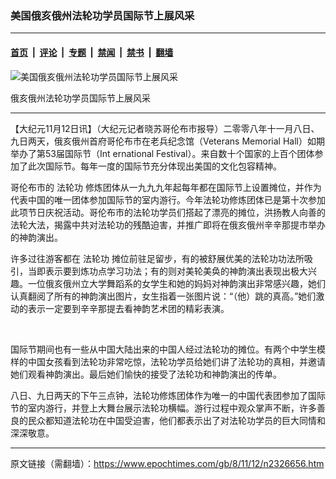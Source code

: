 ### 美国俄亥俄州法轮功学员国际节上展风采

---

#### [首页](../../../..?n2326656) &nbsp;|&nbsp; [评论](../../../../../epoch-comment?n2326656) &nbsp;|&nbsp; [专题](../../../../../epoch-special?n2326656) &nbsp;|&nbsp; [禁闻](../../../../../epoch-news?n2326656) &nbsp;|&nbsp; [禁书](../../../../../books?n2326656) &nbsp;|&nbsp; [翻墙](https://github.com/gfw-breaker/nogfw/blob/master/README.md?n2326656)


<div><img alt="美国俄亥俄州法轮功学员国际节上展风采" class="attachment-djy_600_400 size-djy_600_400 wp-post-image" src="https://i.epochtimes.com/assets/uploads/2008/11/811111327581887-600x400.jpg"/>
<div class="caption">
 <p>
  俄亥俄州法轮功学员国际节上展风采
 </p>
</div></div><hr/><div class="post_content" id="artbody" itemprop="articleBody">
 <!-- article content begin -->
 <p>
  【大纪元11月12日讯】（大纪元记者晓苏哥伦布市报导）二零零八年十一月八日、九日两天，俄亥俄州首府哥伦布市在老兵纪念馆（Veterans Memorial Hall）如期举办了第53届国际节（Int ernational Festival）。来自数十个国家的上百个团体参加了此次国际节。每年一度的国际节充分体现出美国的文化包容精神。
 </p>
 <p>
  哥伦布市的
  <ok href="https://www.epochtimes.com/gb/tag/%E6%B3%95%E8%BD%AE%E5%8A%9F.html">
   法轮功
  </ok>
  修炼团体从一九九九年起每年都在国际节上设置摊位，并作为代表中国的唯一团体参加国际节的室内游行。今年法轮功修炼团体已是第十次参加此项节日庆祝活动。哥伦布市的法轮功学员们搭起了漂亮的摊位，洪扬教人向善的法轮大法，揭露中共对法轮功的残酷迫害，并推广即将在俄亥俄州辛辛那提市举办的神韵演出。
 </p>
 <p>
  许多过往游客都在
  <ok href="https://www.epochtimes.com/gb/tag/%E6%B3%95%E8%BD%AE%E5%8A%9F.html">
   法轮功
  </ok>
  摊位前驻足留步，有的被舒展优美的法轮功功法所吸引，当即表示要到炼功点学习功法；有的则对美轮美奂的神韵演出表现出极大兴趣。一位俄亥俄州立大学舞蹈系的女学生和她的妈妈对神韵演出非常感兴趣，她们认真翻阅了所有的神韵演出图片，女生指着一张图片说：“（他）跳的真高。”她们激动的表示一定要到辛辛那提去看神韵艺术团的精彩表演。
 </p>
 <p>
  <!--image v 1.0-->
 </p>
 <div style="line-height: 90%; text-align: center;">
  <ok href=" https://i.epochtimes.com/assets/uploads/2008/11/811111327571887-600x450.jpg" rel="noreferrer noopener" target="_blank">
   <img alt="" class="size-large wp-image-7332475" src="https://i.epochtimes.com/assets/uploads/2008/11/811111327571887-600x450.jpg" title=""/>
  </ok>
  <br/>
  <span class="bn12">
  </span>
 </div>
 <p>
  <!-- -->
  <br/>
  国际节期间也有一些从中国大陆出来的中国人经过法轮功的摊位。有两个中学生模样的中国女孩看到法轮功非常吃惊，法轮功学员给她们讲了法轮功的真相，并邀请她们观看神韵演出。最后她们愉快的接受了法轮功和神韵演出的传单。
 </p>
 <p>
  八日、九日两天的下午三点钟，法轮功修炼团体作为唯一的中国代表团参加了国际节的室内游行，并登上大舞台展示法轮功横幅。游行过程中观众掌声不断，许多善良的民众都知道法轮功在中国受迫害，他们都表示出了对法轮功学员的巨大同情和深深敬意。
  <font color="#ffffff">
   (http://www.dajiyuan.com)
  </font>
 </p>
 <!-- article content end -->
 <div id="below_article_ad">
 </div>
</div>


---

原文链接（需翻墙）：https://www.epochtimes.com/gb/8/11/12/n2326656.htm